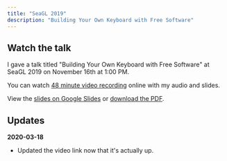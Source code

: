 ```yaml
---
title: "SeaGL 2019"
description: "Building Your Own Keyboard with Free Software"
---
```


## Watch the talk

I gave a talk titled "Building Your Own Keyboard with Free Software" at SeaGL 2019 on November 16th at 1:00 PM.

You can watch [48 minute video recording](https://archive.org/details/keeb_20200110) online with my audio and slides.

View the [slides on Google Slides](https://docs.google.com/presentation/d/1nkxvqLWJtrbcEk-oxDSbn-fQwGnFuekXhUb0ViGrqWc/edit?usp=sharing)
or [download the PDF](/downloads/brian_mock_seagl_2019.pdf).

## Updates

**2020-03-18**

- Updated the video link now that it's actually up.
